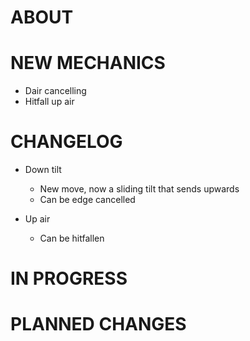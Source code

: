 # ABOUT



# NEW MECHANICS

- Dair cancelling
- Hitfall up air

# CHANGELOG

- Down tilt
    - New move, now a sliding tilt that sends upwards
    - Can be edge cancelled

- Up air
    - Can be hitfallen

# IN PROGRESS



# PLANNED CHANGES




